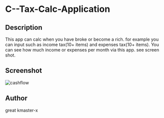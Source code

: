 # C--Tax-Calc-Application

## Description
This app can calc when you have broke or become a rich.
for example you can input such as income tax(10+ items)  and expenses tax(10+ items).
You can see how much income or expenses per month via this app.
see screen shot.

## Screenshot
![cashflow](https://user-images.githubusercontent.com/43910550/46579764-8f938300-ca4a-11e8-89ae-137ead32ab05.png)

## Author
great kmaster-x
